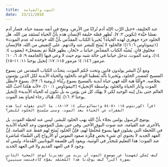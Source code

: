 ```yaml
---
title:  الموت والقيامة
date:  23/11/2018
---
```


عند الخليقة، «جبل الرَّب الإله آدم تُرابًا من الأرض، ونفخ في أنفه نسمة حياة. فصار آدم نفسًا حيَّة» (تكوين ٢: ٧). تُظهِر قصَّة خليقة الإنسان هذه بأنَّ الحياة تُستَمَد مِن الله. هل الخلود جزء جوهري لهذه الحياة؟ يُخبرنا الكتاب المقدَّس بأنَّ الله «وحده له عدم الموت» (١تيموثاوس ٦: ١٦)؛ فالخلود لا يُمنَح للبشر عند ولادتهم. على النقيض من الله، فالإنسان مخلوق فانٍ. يُشبِّه الكتاب المقدَّس حياتنا بـ «بُخار، يظهر قليلًا ثم يضمحل» (يعقوب ٤: ١٤)، وعند الموت، تدخل حياتنا في حالة شبه نوم حيث لا وعي فيها (الجامعة ٩: ٥، ٦، ١٠؛ مزمور ١٤٦: ٤؛ مزمور ١١٥: ١٧؛ إنجيل يوحنا ١١: ١١-١٥).

ومع أنَّ البشر يولدون فانين وتحت حُكم الموت، يتحدَّث الكتاب المقدس عن يسوع المسيح كمصدر الخلود، ويُخبرنا بأنَّه يُعطينا الوعد بالخلود والحياة الأبدية لكل الذين يؤمنون بخلاصه. «وأمَّا هبة الله فهي حياة أبدية بالمسيح يسوع ربَّنا» (رومية ٦: ٢٣). يسوع «أبطل الموت وأنار الحياة والخلود بواسطة الإنجيل» (٢تيموثاوس ١: ١٠). «لأنه هكذا أحبَّ الله العالم حتى بذل إبنه الوحيد لكي لا يهلك كل مَن يؤمن به بل تكون له الحياة الأبدية» (إنجيل يوحنا ٣: ١٦). إذًا، هُناك رجاء لحياةٍ بعد الموت.

`اقرأ ١كورنثوس ١٥: ٥١-٥٤ و١تسالونيكي ٤: ١٣-١٨. ما الذي تقوله لنا هذه الفقرات عن الحياة بعد الموت، ومتى سيُمنح الخلود للبشر؟`

يوضِح الرسول بولس بجلاء بأنَّ الله يهب الخلود للبشر، ليس عند لحظة الموت، بل بالأحرى عند القيامة، عند صوت البوق الأخير. وفي حين يقبل المؤمنون وعد الحياة الأبدية في اللحظة التي يقبلون فيها يسوع مُخلِّصًا لهم، فإنَّ الخلود يُمنَح لهم فقط عند القيامة. إنَّ العهد الجديد لا يحتوي أي شيء يخص فِكْرَة صعود النفوس أو الأرواح إلى السَّماء مُباشرة عند الموت؛ هذا التعليم مُتجذِّر في الوثنية، ويعود إلى فلسفة اليونانيين القُدماء، وليس له وجود لا في العهد القديم ولا في العهد الجديد.

`كيف يُمكِن لفهمنا عن موضوع الموت أن يزيد مِن تقديرنا لوعد المجيء الثاني بصورة أكبر؟ كيف يوحِّدنا هذا المُعتَقَد بقوَّة كأدفنتست سبتيين؟`
